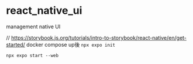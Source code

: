 # react_native_ui
management native UI

// https://storybook.js.org/tutorials/intro-to-storybook/react-native/en/get-started/
docker compose up後
```npx expo init ```

```npx expo start --web```